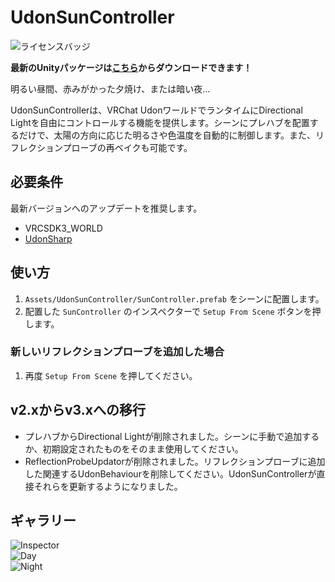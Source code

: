# UdonSunController

![ライセンスバッジ](https://img.shields.io/badge/ライセンス-MIT-007EC6)

**最新のUnityパッケージは[こちら](https://github.com/esnya/UdonSunController/releases/latest)からダウンロードできます！**

明るい昼間、赤みがかった夕焼け、または暗い夜...

UdonSunControllerは、VRChat UdonワールドでランタイムにDirectional Lightを自由にコントロールする機能を提供します。シーンにプレハブを配置するだけで、太陽の方向に応じた明るさや色温度を自動的に制御します。また、リフレクションプローブの再ベイクも可能です。

## 必要条件
最新バージョンへのアップデートを推奨します。

* VRCSDK3_WORLD
* [UdonSharp](https://github.com/MerlinVR/UdonSharp)

## 使い方
1. `Assets/UdonSunController/SunController.prefab` をシーンに配置します。
2. 配置した `SunController` のインスペクターで `Setup From Scene` ボタンを押します。

### 新しいリフレクションプローブを追加した場合
1. 再度 `Setup From Scene` を押してください。

## v2.xからv3.xへの移行
* プレハブからDirectional Lightが削除されました。シーンに手動で追加するか、初期設定されたものをそのまま使用してください。
* ReflectionProbeUpdatorが削除されました。リフレクションプローブに追加した関連するUdonBehaviourを削除してください。UdonSunControllerが直接それらを更新するようになりました。

## ギャラリー
![Inspector](Documents~/img/Inspector.png)  
![Day](Documents~/img/Day.png)  
![Night](Documents~/img/Night.png)  
